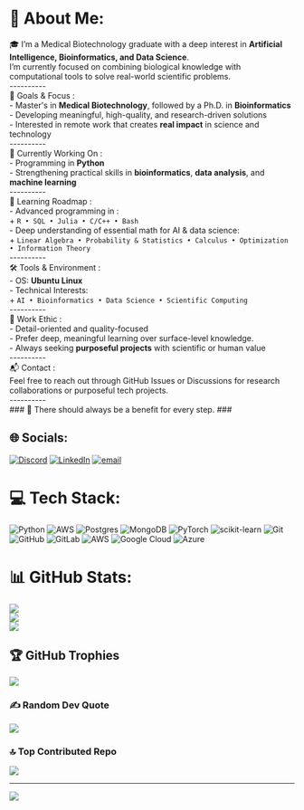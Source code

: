 # 💫 About Me:
🎓 I’m a Medical Biotechnology graduate with a deep interest in **Artificial Intelligence, Bioinformatics, and Data Science**. <br>I’m currently focused on combining biological knowledge with computational tools to solve real-world scientific problems.<br>----------<br>🎯 Goals & Focus :<br>- Master's in **Medical Biotechnology**, followed by a Ph.D. in **Bioinformatics**<br>- Developing meaningful, high-quality, and research-driven solutions<br>- Interested in remote work that creates **real impact** in science and technology<br>----------<br>🧠 Currently Working On :<br>- Programming in **Python**<br>- Strengthening practical skills in **bioinformatics**, **data analysis**, and **machine learning**<br>----------<br>🚀 Learning Roadmap :<br>- Advanced programming in :<br>     + `R • SQL • Julia • C/C++ • Bash`<br>- Deep understanding of essential math for AI & data science:<br>     + `Linear Algebra • Probability & Statistics • Calculus • Optimization • Information Theory`<br>----------<br>🛠 Tools & Environment :<br>- OS: **Ubuntu Linux**<br>- Technical Interests:<br>    + `AI • Bioinformatics • Data Science • Scientific Computing`<br>----------<br>💼 Work Ethic :<br>- Detail-oriented and quality-focused  <br>- Prefer deep, meaningful learning over surface-level knowledge.<br>- Always seeking **purposeful projects** with scientific or human value<br>----------<br>📬 Contact :<br>Feel free to reach out through GitHub Issues or Discussions for research collaborations or purposeful tech projects.<br>----------<br>### 🌱 There should always be a benefit for every step. ###


## 🌐 Socials:
[![Discord](https://img.shields.io/badge/Discord-%237289DA.svg?logo=discord&logoColor=white)](https://discord.gg/https://discord.com/users/1377134323244863488) [![LinkedIn](https://img.shields.io/badge/LinkedIn-%230077B5.svg?logo=linkedin&logoColor=white)](https://www.linkedin.com/in/aliasghar-donyaee-00543733b//) [![email](https://img.shields.io/badge/Email-D14836?logo=gmail&logoColor=white)](mailto:donyaeealiasghar@gmail.com) 

# 💻 Tech Stack:
![Python](https://img.shields.io/badge/python-3670A0?style=for-the-badge&logo=python&logoColor=ffdd54) ![AWS](https://img.shields.io/badge/AWS-%23FF9900.svg?style=for-the-badge&logo=amazon-aws&logoColor=white) ![Postgres](https://img.shields.io/badge/postgres-%23316192.svg?style=for-the-badge&logo=postgresql&logoColor=white) ![MongoDB](https://img.shields.io/badge/MongoDB-%234ea94b.svg?style=for-the-badge&logo=mongodb&logoColor=white) ![PyTorch](https://img.shields.io/badge/PyTorch-%23EE4C2C.svg?style=for-the-badge&logo=PyTorch&logoColor=white) ![scikit-learn](https://img.shields.io/badge/scikit--learn-%23F7931E.svg?style=for-the-badge&logo=scikit-learn&logoColor=white) ![Git](https://img.shields.io/badge/git-%23F05033.svg?style=for-the-badge&logo=git&logoColor=white) ![GitHub](https://img.shields.io/badge/github-%23121011.svg?style=for-the-badge&logo=github&logoColor=white) ![GitLab](https://img.shields.io/badge/gitlab-%23181717.svg?style=for-the-badge&logo=gitlab&logoColor=white) ![AWS](https://img.shields.io/badge/AWS-%23FF9900.svg?style=for-the-badge&logo=amazon-aws&logoColor=white) ![Google Cloud](https://img.shields.io/badge/GoogleCloud-%234285F4.svg?style=for-the-badge&logo=google-cloud&logoColor=white) ![Azure](https://img.shields.io/badge/azure-%230072C6.svg?style=for-the-badge&logo=microsoftazure&logoColor=white)
# 📊 GitHub Stats:
![](https://github-readme-stats.vercel.app/api?username=Donyaee-Aliasghar&theme=onedark&hide_border=true&include_all_commits=false&count_private=false)<br/>
![](https://nirzak-streak-stats.vercel.app/?user=Donyaee-Aliasghar&theme=onedark&hide_border=true)<br/>
![](https://github-readme-stats.vercel.app/api/top-langs/?username=Donyaee-Aliasghar&theme=onedark&hide_border=true&include_all_commits=false&count_private=false&layout=compact)

## 🏆 GitHub Trophies
![](https://github-profile-trophy.vercel.app/?username=Donyaee-Aliasghar&theme=onedark&no-frame=true&no-bg=false&margin-w=4)

### ✍️ Random Dev Quote
![](https://quotes-github-readme.vercel.app/api?type=vetical&theme=tokyonight)

### 🔝 Top Contributed Repo
![](https://github-contributor-stats.vercel.app/api?username=Donyaee-Aliasghar&limit=5&theme=onedark&combine_all_yearly_contributions=true)

---
[![](https://visitcount.itsvg.in/api?id=Donyaee-Aliasghar&icon=1&color=9)](https://visitcount.itsvg.in)

<!-- Proudly created with GPRM ( https://gprm.itsvg.in ) -->
